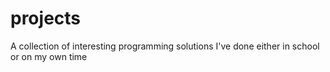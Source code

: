 # projects
A collection of interesting programming solutions I've done either in school or on my own time
